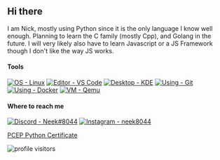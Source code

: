 ## Hi there
I am Nick, mostly using Python since it is the only language I know well enough. Planning to learn the C family (mostly Cpp), and Golang in the future.
I will very likely also have to learn Javascript or a JS Framework though I don't like the way JS works.

#### Tools
[![OS - Linux](https://img.shields.io/badge/OS-LINUX-orange?style=for-the-badge&logo=linux)](https://linux.org)
[![Editor - VS Code](https://img.shields.io/badge/Editor-VS%20Code-blue?style=for-the-badge&logo=visual-studio-code)](https://code.visualstudio.com/)
[![Desktop - KDE](https://img.shields.io/badge/Desktop-KDE-teal?style=for-the-badge&logo=kde)](https://kde.org/)
[![Using - Git](https://img.shields.io/badge/Using-Git-red?style=for-the-badge&logo=git)](https://git-scm.com/)
[![Using - Docker](https://img.shields.io/badge/Using-Docker-blue?style=for-the-badge&logo=docker)](https://docker.com/)
[![VM - Qemu](https://img.shields.io/badge/VM-Qemu-orangered?style=for-the-badge&logo=qemu)](https://www.qemu.org/)

#### Where to reach me
[![Discord - Neek#8044](https://img.shields.io/badge/Discord-Neek%238044-mediumslateblue?style=for-the-badge&logo=discord)](https://discordlookup.com/user/644911866597998621)
[![Instagram - neek8044](https://img.shields.io/badge/Instagram-neek8044-ea3c53?style=for-the-badge&logo=instagram)](https://instagram.com/neek8044)

[PCEP Python Certificate](https://www.credly.com/badges/9efde939-a0b6-48ea-bd01-4d568c054d91/public_url)

![profile visitors](https://visitor-badge.laobi.icu/badge?page_id=neek8044.neek8044)
